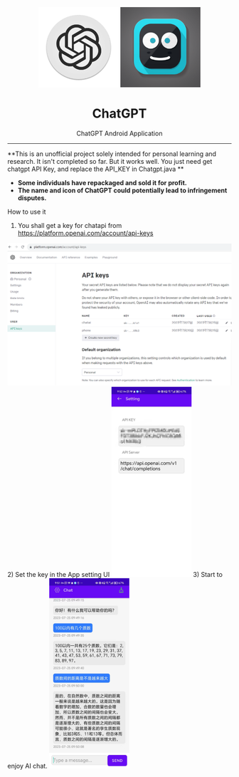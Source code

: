 <p align="center">
  <img width="180" src="./icons/logo.png" alt="ChatGPT">
  <img width="180" src="./icons/applogo.png" alt="Chatroid">
  <h1 align="center">ChatGPT</h1>
  <p align="center">ChatGPT Android Application </p>
</p>


---

**This is an unofficial project solely intended for personal learning and research. It isn't completed so far. But it works well. You just need get chatgpt API Key, and replace the API_KEY in Chatgpt.java **

- **Some individuals have repackaged and sold it for profit.**
- **The name and icon of ChatGPT could potentially lead to infringement disputes.**

How to use it
1) You shall get a key for chatapi from https://platform.openai.com/account/api-keys
<img width="640" src="./icons/img.png" alt="ChatGPT">
2) Set the key in the App setting UI 
<img width="180" src="./icons/setting.jpg" alt="Setting">
3) Start to enjoy AI chat.
<img width="180" src="./icons/chat.jpg" alt="Chat">



